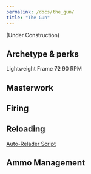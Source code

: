 ```yaml
---
permalink: /docs/the_gun/
title: "The Gun"
---
```


(Under Construction)

## Archetype & perks

Lightweight Frame
~~72~~ 90 RPM

## Masterwork

## Firing

## Reloading

[Auto-Relader Script](https://www.reddit.com/r/FightingLion/comments/fgl9sm/autolion_v25_weapon_toggle/)

## Ammo Management

